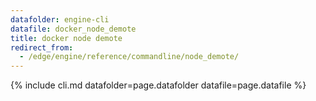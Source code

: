 ```yaml
---
datafolder: engine-cli
datafile: docker_node_demote
title: docker node demote
redirect_from:
  - /edge/engine/reference/commandline/node_demote/
---
```

<!--
This page is automatically generated from Docker's source code. If you want to
suggest a change to the text that appears here, open a ticket or pull request
in the source repository on GitHub:

https://github.com/docker/cli
-->
{% include cli.md datafolder=page.datafolder datafile=page.datafile %}
